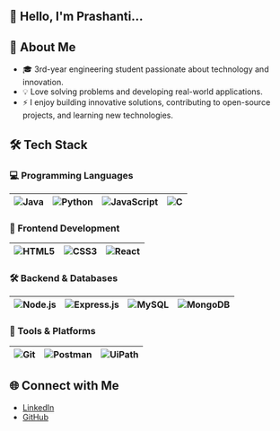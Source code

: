 ## 👋 Hello, I'm Prashanti...



## 🌟 About Me
- 🎓 3rd-year engineering student passionate about technology and innovation.
- 💡 Love solving problems and developing real-world applications. 
- ⚡ I enjoy building innovative solutions, contributing to open-source projects, and learning new technologies.  



## 🛠️ Tech Stack  


### 💻 Programming Languages  
| ![Java](https://img.icons8.com/color/48/000000/java-coffee-cup-logo.png) | ![Python](https://img.icons8.com/color/48/000000/python.png) | ![JavaScript](https://img.icons8.com/color/48/000000/javascript--v1.png) | ![C](https://img.icons8.com/color/48/000000/c-programming.png) |
|---|---|---|---|


### 🎨 Frontend Development  
| ![HTML5](https://img.icons8.com/color/48/000000/html-5--v1.png) | ![CSS3](https://img.icons8.com/color/48/000000/css3.png) | ![React](https://img.icons8.com/officel/48/000000/react.png) |
|---|---|---|


### 🛠️ Backend & Databases  
| ![Node.js](https://img.icons8.com/color/48/000000/nodejs.png) | ![Express.js](https://img.icons8.com/fluency/48/000000/express-js.png) | ![MySQL](https://img.icons8.com/color/48/000000/mysql-logo.png) | ![MongoDB](https://img.icons8.com/color/48/000000/mongodb.png) |
|---|---|---|---|


### 🔧 Tools & Platforms  
| ![Git](https://img.icons8.com/color/48/000000/git.png) | ![Postman](https://img.icons8.com/dusk/48/000000/postman-api.png) | ![UiPath](https://img.icons8.com/color/48/000000/uipath.png) |
|---|---|---|



## 🌐 Connect with Me  

- [LinkedIn](https://www.linkedin.com/in/prashanti-hebbar-205a51282/)  
- [GitHub](https://github.com/Prashanti-Hebbar/)  




